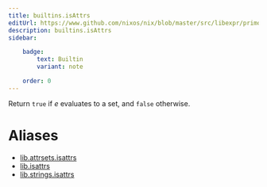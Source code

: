 ```yaml
---
title: builtins.isAttrs
editUrl: https://www.github.com/nixos/nix/blob/master/src/libexpr/primops.cc
description: builtins.isAttrs
sidebar:

    badge:
        text: Builtin
        variant: note

    order: 0
---
```


Return `true` if *e* evaluates to a set, and `false` otherwise.


# Aliases

- [lib.attrsets.isattrs](/nix-doc-comments/reference/lib/attrsets/lib-attrsets-isattrs)
- [lib.isattrs](/nix-doc-comments/reference/lib/lib-isattrs)
- [lib.strings.isattrs](/nix-doc-comments/reference/lib/strings/lib-strings-isattrs)


